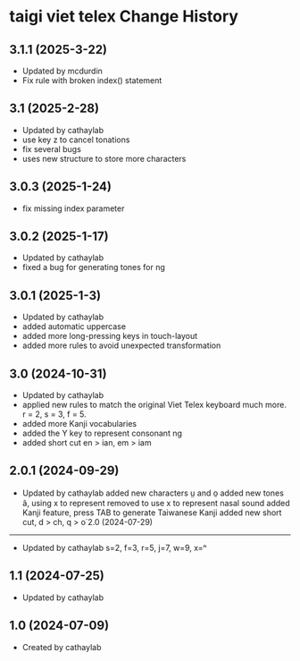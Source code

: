 taigi viet telex Change History
====================

3.1.1 (2025-3-22)
----------------
* Updated by mcdurdin
* Fix rule with broken index() statement

3.1 (2025-2-28)
----------------
* Updated by cathaylab
* use key z to cancel tonations
* fix several bugs
* uses new structure to store more characters

3.0.3 (2025-1-24)
----------------
* fix missing index parameter

3.0.2 (2025-1-17)
----------------
* Updated by cathaylab
* fixed a bug for generating tones for ng

3.0.1 (2025-1-3)
----------------
* Updated by cathaylab
* added automatic uppercase
* added more long-pressing keys in touch-layout
* added more rules to avoid unexpected transformation

3.0 (2024-10-31)
----------------
* Updated by cathaylab
* applied new rules to match the original Viet Telex keyboard much more. r = 2, s = 3, f = 5.
* added more Kanji vocabularies
* added the Y key to represent consonant ng
* added short cut en > ian, em > iam

2.0.1 (2024-09-29)
----------------
* Updated by cathaylab
added new characters ṳ and o̤
added new tones ã, using x to represent
removed to use x to represent nasal sound
added Kanji feature, press TAB to generate Taiwanese Kanji
added new short cut, d > ch, q > o͘
2.0 (2024-07-29)
----------------
* Updated by cathaylab
s=2, f=3, r=5, j=7, w=9, x=ⁿ

1.1 (2024-07-25)
----------------
* Updated by cathaylab


1.0 (2024-07-09)
----------------
* Created by cathaylab
